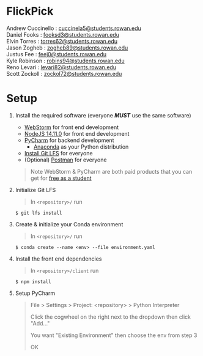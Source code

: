 # FlickPick
Andrew Cuccinello : cuccinela5@students.rowan.edu \
Daniel Fooks : fooksd3@students.rowan.edu \
Elvin Torres : torres62@students.rowan.edu \
Jason Zogheb : zogheb89@students.rowan.edu \
Justus Fee : feej0@students.rowan.edu \
Kyle Robinson : robins94@students.rowan.edu \
Reno Levari : levari82@students.rowan.edu \
Scott Zockoll : zockol72@students.rowan.edu

# Setup
1. Install the required software (everyone ***MUST*** use the same software)
    * [WebStorm](https://www.jetbrains.com/webstorm/) for front end development
    * [NodeJS 14.11.0](https://nodejs.org/en/) for front end development
    * [PyCharm](https://www.jetbrains.com/pycharm/) for backend development
        * [Anaconda](https://www.anaconda.com/) as your Python distribution
    * [Install Git LFS](https://git-lfs.github.com/) for everyone
    * (Optional) [Postman](https://www.postman.com/) for everyone
    
    > Note WebStorm & PyCharm are both paid products that you can get for [free as a student](https://www.jetbrains.com/community/education/#students)
2. Initialize Git LFS
    > In `<repository>/` run

    ```shell script
    $ git lfs install
    ```
3. Create & initialize your Conda environment
     > In `<repository>/` run

     ```shell script
     $ conda create --name <env> --file environment.yaml
    ```
4. Install the front end dependencies
     > In `<repository>/client` run

     ```shell script
     $ npm install
     ```
5. Setup PyCharm
    > File > Settings > Project: \<repository\> > Python Interpreter
    >
    > Click the cogwheel on the right next to the dropdown then click "Add..."
    >
    > You want "Existing Environment" then choose the env from step 3
    > 
    > OK
